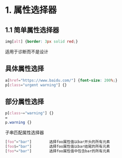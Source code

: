 # 1. 属性选择器
## 1.1 简单属性选择器
```css
img[alt] {border: 3px solid red;}
```
适用于诊断而不是设计

## 具体属性选择
```css
a[href="https://www.baidu.com/"] {font-size: 200%;}
p[class="urgent warning"] {}
```

## 部分属性选择
```css
p[class~="warning"] {}
=
p.warning {}
```
子串匹配属性选择器
```css
[foo^="bar"]        选择foo属性值以bar开头的所有元素
[foo$="bar"]        选择foo属性值以bar结尾的所有元素
[foo*="bar"]        选择foo属性值中包含bar的所有元素
```